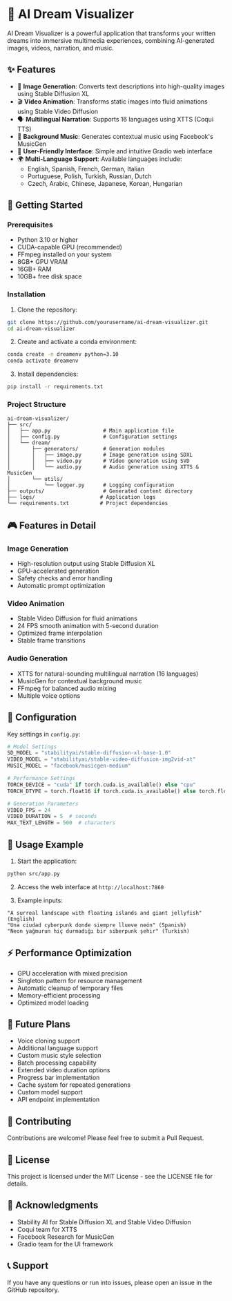 # 🌈 AI Dream Visualizer

AI Dream Visualizer is a powerful application that transforms your written dreams into immersive multimedia experiences, combining AI-generated images, videos, narration, and music.

## ✨ Features

- 🎨 **Image Generation**: Converts text descriptions into high-quality images using Stable Diffusion XL
- 🎬 **Video Animation**: Transforms static images into fluid animations using Stable Video Diffusion
- 🗣️ **Multilingual Narration**: Supports 16 languages using XTTS (Coqui TTS)
- 🎵 **Background Music**: Generates contextual music using Facebook's MusicGen
- 🎯 **User-Friendly Interface**: Simple and intuitive Gradio web interface
- 🌍 **Multi-Language Support**: Available languages include:
  - English, Spanish, French, German, Italian
  - Portuguese, Polish, Turkish, Russian, Dutch
  - Czech, Arabic, Chinese, Japanese, Korean, Hungarian

## 🚀 Getting Started

### Prerequisites

- Python 3.10 or higher
- CUDA-capable GPU (recommended)
- FFmpeg installed on your system
- 8GB+ GPU VRAM
- 16GB+ RAM
- 10GB+ free disk space

### Installation

1. Clone the repository:
```bash
git clone https://github.com/yourusername/ai-dream-visualizer.git
cd ai-dream-visualizer
```

2. Create and activate a conda environment:
```bash
conda create -n dreamenv python=3.10
conda activate dreamenv
```

3. Install dependencies:
```bash
pip install -r requirements.txt
```

### Project Structure
```
ai-dream-visualizer/
├── src/
│   ├── app.py                 # Main application file
│   ├── config.py              # Configuration settings
│   └── dream/
│       ├── generators/        # Generation modules
│       │   ├── image.py       # Image generation using SDXL
│       │   ├── video.py       # Video generation using SVD
│       │   └── audio.py       # Audio generation using XTTS & MusicGen
│       └── utils/
│           └── logger.py      # Logging configuration
├── outputs/                   # Generated content directory
├── logs/                     # Application logs
└── requirements.txt          # Project dependencies
```

## 🎮 Features in Detail

### Image Generation
- High-resolution output using Stable Diffusion XL
- GPU-accelerated generation
- Safety checks and error handling
- Automatic prompt optimization

### Video Animation
- Stable Video Diffusion for fluid animations
- 24 FPS smooth animation with 5-second duration
- Optimized frame interpolation
- Stable frame transitions

### Audio Generation
- XTTS for natural-sounding multilingual narration (16 languages)
- MusicGen for contextual background music
- FFmpeg for balanced audio mixing
- Multiple voice options

## 📝 Configuration

Key settings in `config.py`:
```python
# Model Settings
SD_MODEL = "stabilityai/stable-diffusion-xl-base-1.0"
VIDEO_MODEL = "stabilityai/stable-video-diffusion-img2vid-xt"
MUSIC_MODEL = "facebook/musicgen-medium"

# Performance Settings
TORCH_DEVICE = "cuda" if torch.cuda.is_available() else "cpu"
TORCH_DTYPE = torch.float16 if torch.cuda.is_available() else torch.float32

# Generation Parameters
VIDEO_FPS = 24
VIDEO_DURATION = 5  # seconds
MAX_TEXT_LENGTH = 500  # characters
```

## 🎯 Usage Example

1. Start the application:
```bash
python src/app.py
```

2. Access the web interface at `http://localhost:7860`

3. Example inputs:
```text
"A surreal landscape with floating islands and giant jellyfish" (English)
"Una ciudad cyberpunk donde siempre llueve neón" (Spanish)
"Neon yağmurun hiç durmadığı bir siberpunk şehir" (Turkish)
```

## ⚡ Performance Optimization
- GPU acceleration with mixed precision
- Singleton pattern for resource management
- Automatic cleanup of temporary files
- Memory-efficient processing
- Optimized model loading

## 🔮 Future Plans

- Voice cloning support
- Additional language support
- Custom music style selection
- Batch processing capability
- Extended video duration options
- Progress bar implementation
- Cache system for repeated generations
- Custom model support
- API endpoint implementation

## 🤝 Contributing

Contributions are welcome! Please feel free to submit a Pull Request.

## 📜 License

This project is licensed under the MIT License - see the LICENSE file for details.

## 🙏 Acknowledgments

- Stability AI for Stable Diffusion XL and Stable Video Diffusion
- Coqui team for XTTS
- Facebook Research for MusicGen
- Gradio team for the UI framework

## 📞 Support

If you have any questions or run into issues, please open an issue in the GitHub repository.
